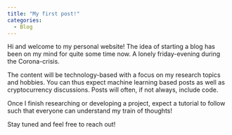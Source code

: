 ```yaml
---
title: "My first post!"
categories:
  - Blog
---
```


Hi and welcome to my personal website! The idea of starting a blog has been on 
my mind for quite some time now. A lonely friday-evening during the 
Corona-crisis.

The content will be technology-based with a focus on my research topics and 
hobbies. You can thus expect machine learning based posts as well as 
cryptocurrency discussions. Posts will often, if not always, include code.

Once I finish researching or developing a project, expect a tutorial to follow
such that everyone can understand my train of thoughts!

Stay tuned and feel free to reach out!